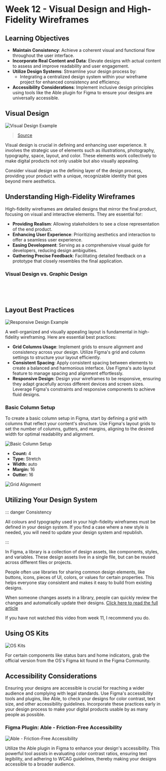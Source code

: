 # Week 12 - Visual Design and High-Fidelity Wireframes

## Learning Objectives

- **Maintain Consistency**: Achieve a coherent visual and functional flow throughout the user interface.
- **Incorporate Real Content and Data**: Elevate designs with actual content to assess and improve readability and user engagement.
- **Utilize Design Systems**: Streamline your design process by:
  - Integrating a centralized design system within your wireframe project for enhanced consistency and efficiency.
- **Accessibility Considerations**: Implement inclusive design principles using tools like the Able plugin for Figma to ensure your designs are universally accessible.

## Visual Design

![Visual Design Example](./High-fidelity.png)

> [Source](https://moqups.com/blog/low-fidelity-vs-high-fidelity-wireframes/)

Visual design is crucial in defining and enhancing user experience. It involves the strategic use of elements such as illustrations, photography, typography, space, layout, and color. These elements work collectively to make digital products not only usable but also visually appealing.

Consider visual design as the defining layer of the design process, providing your product with a unique, recognizable identity that goes beyond mere aesthetics.

## Understanding High-Fidelity Wireframes

High-fidelity wireframes are detailed designs that mirror the final product, focusing on visual and interactive elements. They are essential for:

- **Providing Realism**: Allowing stakeholders to see a close representation of the end product.
- **Enhancing User Experience**: Prioritizing aesthetics and interaction to offer a seamless user experience.
- **Easing Development**: Serving as a comprehensive visual guide for developers, reducing design ambiguities.
- **Gathering Precise Feedback**: Facilitating detailed feedback on a prototype that closely resembles the final application.

### Visual Design vs. Graphic Design

<br>
<ListItem
imageSrc="/w2024/moduleImages/week12/Visual-Design.png"
title="Visual Design"
content="Focuses on enhancing user experience in digital spaces. It employs elements like typography and color to improve interaction and usability, integrating functionality and user journey into the design.">
</ListItem>

<ListItem
imageSrc="/w2024/moduleImages/week12/Graphic-Design.png"
title="Graphic Design"
content="Centers on creating visual content to communicate messages across digital and print media. It emphasizes artistic expression and visual storytelling, often without the constraints of user interfaces.
">
</ListItem>
<br>

## Layout Best Practices

![Responsive Design Example](./adaptive-design.gif)

A well-organized and visually appealing layout is fundamental in high-fidelity wireframing. Here are essential best practices:

- **Grid Columns Usage**: Implement grids to ensure alignment and consistency across your design. Utilize Figma's grid and column settings to structure your layout efficiently.
- **Consistent Spacing**: Apply consistent spacing between elements to create a balanced and harmonious interface. Use Figma's auto layout feature to manage spacing and alignment effortlessly.
- **Responsive Design**: Design your wireframes to be responsive, ensuring they adapt gracefully across different devices and screen sizes. Leverage Figma's constraints and responsive components to achieve fluid designs.

### Basic Column Setup

To create a basic column setup in Figma, start by defining a grid with columns that reflect your content's structure. Use Figma's layout grids to set the number of columns, gutters, and margins, aligning to the desired width for optimal readability and alignment.

![Basic Column Setup](./phone-grid.png)

- **Count:** 4
- **Type:** Stretch
- **Width:** auto
- **Margin:** 16
- **Gutter:** 16

![Grid Alignment](./grid-alignment.png)

## Utilizing Your Design System

::: danger Consistency

All colours and typography used in your high-fidelity wireframes must be defined in your design system. If you find a case where a new style is needed, you will need to update your design system and republish.

:::

In Figma, a library is a collection of design assets, like components, styles, and variables. These design assets live in a single file, but can be reused across different files or projects.

People often use libraries for sharing common design elements, like buttons, icons, pieces of UI, colors, or values for certain properties. This helps everyone stay consistent and makes it easy to build from existing designs.

When someone changes assets in a library, people can quickly review the changes and automatically update their designs. [Click here to read the full article](https://help.figma.com/hc/en-us/articles/360041051154-Guide-to-libraries-in-Figma)

If you have not watched this video from week 11, I recommend you do.

<YouTube
  title="Figma tutorial: Create a shareable team library"
  url="https://www.youtube.com/embed/79T8Q6OBmRk?si=_IkxRjfrfLfE4AnQ"
/>

## Using OS Kits

![OS Kits](./Kits.png)

For certain components like status bars and home indicators, grab the official version from the OS's Figma kit found in the Figma Community.

## Accessibility Considerations

Ensuring your designs are accessible is crucial for reaching a wider audience and complying with legal standards. Use Figma's accessibility tools and plugins, like Able, to check your designs for color contrast, text size, and other accessibility guidelines. Incorporate these practices early in your design process to make your digital products usable by as many people as possible.

### Figma Plugin: Able - Friction-Free Accessibility

![Able - Friction-Free Accessibility](./able-plugin.png)

Utilize the Able plugin in Figma to enhance your design's accessibility. This powerful tool assists in evaluating color contrast ratios, ensuring text legibility, and adhering to WCAG guidelines, thereby making your designs accessible to a broader audience.
